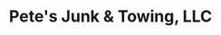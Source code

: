 ---
title: "Pete's Junk & Towing, LLC"
url: /mount-vernon/petes-junk-and-towing-llc/
shop: car repair
---